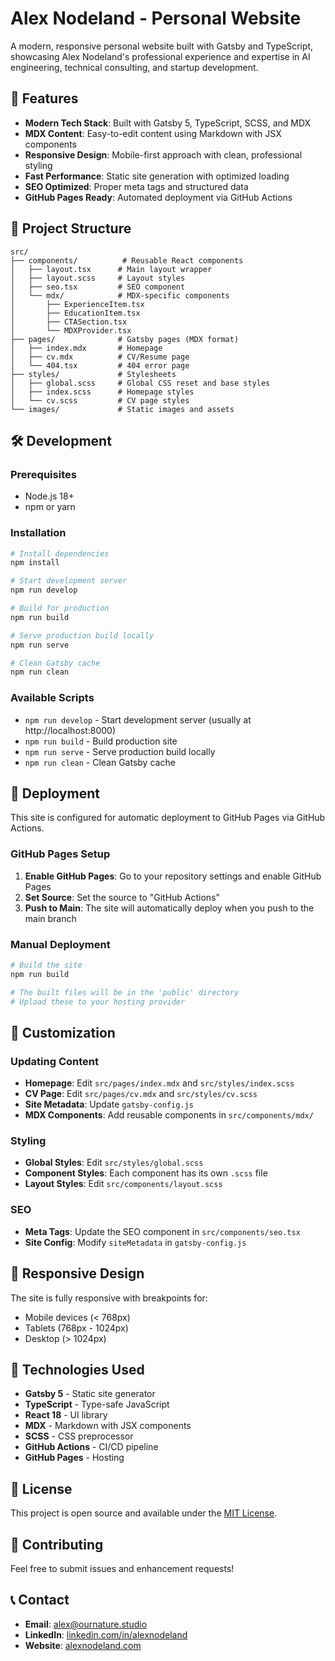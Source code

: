# Alex Nodeland - Personal Website

A modern, responsive personal website built with Gatsby and TypeScript, showcasing Alex Nodeland's professional experience and expertise in AI engineering, technical consulting, and startup development.

## 🚀 Features

- **Modern Tech Stack**: Built with Gatsby 5, TypeScript, SCSS, and MDX
- **MDX Content**: Easy-to-edit content using Markdown with JSX components
- **Responsive Design**: Mobile-first approach with clean, professional styling
- **Fast Performance**: Static site generation with optimized loading
- **SEO Optimized**: Proper meta tags and structured data
- **GitHub Pages Ready**: Automated deployment via GitHub Actions

## 📁 Project Structure

```
src/
├── components/          # Reusable React components
│   ├── layout.tsx      # Main layout wrapper
│   ├── layout.scss     # Layout styles
│   ├── seo.tsx         # SEO component
│   └── mdx/            # MDX-specific components
│       ├── ExperienceItem.tsx
│       ├── EducationItem.tsx
│       ├── CTASection.tsx
│       └── MDXProvider.tsx
├── pages/              # Gatsby pages (MDX format)
│   ├── index.mdx       # Homepage
│   ├── cv.mdx          # CV/Resume page
│   └── 404.tsx         # 404 error page
├── styles/             # Stylesheets
│   ├── global.scss     # Global CSS reset and base styles
│   ├── index.scss      # Homepage styles
│   └── cv.scss         # CV page styles
└── images/             # Static images and assets
```

## 🛠️ Development

### Prerequisites

- Node.js 18+ 
- npm or yarn

### Installation

```bash
# Install dependencies
npm install

# Start development server
npm run develop

# Build for production
npm run build

# Serve production build locally
npm run serve

# Clean Gatsby cache
npm run clean
```

### Available Scripts

- `npm run develop` - Start development server (usually at http://localhost:8000)
- `npm run build` - Build production site
- `npm run serve` - Serve production build locally
- `npm run clean` - Clean Gatsby cache

## 🚀 Deployment

This site is configured for automatic deployment to GitHub Pages via GitHub Actions.

### GitHub Pages Setup

1. **Enable GitHub Pages**: Go to your repository settings and enable GitHub Pages
2. **Set Source**: Set the source to "GitHub Actions"
3. **Push to Main**: The site will automatically deploy when you push to the main branch

### Manual Deployment

```bash
# Build the site
npm run build

# The built files will be in the 'public' directory
# Upload these to your hosting provider
```

## 🎨 Customization

### Updating Content

- **Homepage**: Edit `src/pages/index.mdx` and `src/styles/index.scss`
- **CV Page**: Edit `src/pages/cv.mdx` and `src/styles/cv.scss`
- **Site Metadata**: Update `gatsby-config.js`
- **MDX Components**: Add reusable components in `src/components/mdx/`

### Styling

- **Global Styles**: Edit `src/styles/global.scss`
- **Component Styles**: Each component has its own `.scss` file
- **Layout Styles**: Edit `src/components/layout.scss`

### SEO

- **Meta Tags**: Update the SEO component in `src/components/seo.tsx`
- **Site Config**: Modify `siteMetadata` in `gatsby-config.js`

## 📱 Responsive Design

The site is fully responsive with breakpoints for:
- Mobile devices (< 768px)
- Tablets (768px - 1024px)
- Desktop (> 1024px)

## 🔧 Technologies Used

- **Gatsby 5** - Static site generator
- **TypeScript** - Type-safe JavaScript
- **React 18** - UI library
- **MDX** - Markdown with JSX components
- **SCSS** - CSS preprocessor
- **GitHub Actions** - CI/CD pipeline
- **GitHub Pages** - Hosting

## 📄 License

This project is open source and available under the [MIT License](LICENSE).

## 🤝 Contributing

Feel free to submit issues and enhancement requests!

## 📞 Contact

- **Email**: alex@ournature.studio
- **LinkedIn**: [linkedin.com/in/alexnodeland](https://linkedin.com/in/alexnodeland)
- **Website**: [alexnodeland.com](https://alexnodeland.com)